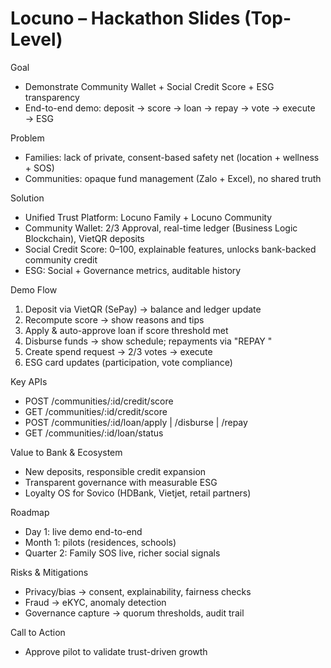 # Locuno – Hackathon Slides (Top-Level)

Goal
- Demonstrate Community Wallet + Social Credit Score + ESG transparency
- End-to-end demo: deposit → score → loan → repay → vote → execute → ESG

Problem
- Families: lack of private, consent-based safety net (location + wellness + SOS)
- Communities: opaque fund management (Zalo + Excel), no shared truth

Solution
- Unified Trust Platform: Locuno Family + Locuno Community
- Community Wallet: 2/3 Approval, real-time ledger (Business Logic Blockchain), VietQR deposits
- Social Credit Score: 0–100, explainable features, unlocks bank-backed community credit
- ESG: Social + Governance metrics, auditable history

Demo Flow
1) Deposit via VietQR (SePay) → balance and ledger update
2) Recompute score → show reasons and tips
3) Apply & auto-approve loan if score threshold met
4) Disburse funds → show schedule; repayments via "REPAY <shortID> <amount>"
5) Create spend request → 2/3 votes → execute
6) ESG card updates (participation, vote compliance)

Key APIs
- POST /communities/:id/credit/score
- GET /communities/:id/credit/score
- POST /communities/:id/loan/apply | /disburse | /repay
- GET /communities/:id/loan/status

Value to Bank & Ecosystem
- New deposits, responsible credit expansion
- Transparent governance with measurable ESG
- Loyalty OS for Sovico (HDBank, Vietjet, retail partners)

Roadmap
- Day 1: live demo end-to-end
- Month 1: pilots (residences, schools)
- Quarter 2: Family SOS live, richer social signals

Risks & Mitigations
- Privacy/bias → consent, explainability, fairness checks
- Fraud → eKYC, anomaly detection
- Governance capture → quorum thresholds, audit trail

Call to Action
- Approve pilot to validate trust-driven growth
